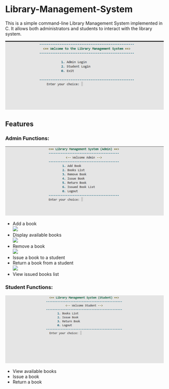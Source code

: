 # Library-Management-System
This is a simple command-line Library Management System implemented in C. It allows both administrators and students to interact with the library system.


‎![Demo](https://github.com/Anurag-amrev-7557/Library-Management-System/blob/main/resources/image1.png?raw=true)

## Features
### Admin Functions:

‎![Demo](https://github.com/Anurag-amrev-7557/Library-Management-System/blob/main/resources/image2.png?raw=true)

<ul>
  <li>Add a book</li>
  <img src=‎https://github.com/Anurag-amrev-7557/Library-Management-System/blob/main/resources/image4.png?raw=true>
  <li>Display available books</li>
  <img src=‎https://github.com/Anurag-amrev-7557/Library-Management-System/blob/main/resources/image5.png?raw=true>
  <li>Remove a book</li>
  <img src=‎https://github.com/Anurag-amrev-7557/Library-Management-System/blob/main/resources/image6.png?raw=true>
  <li>Issue a book to a student</li>
  <li>Return a book from a student</li>
  <img src=‎https://github.com/Anurag-amrev-7557/Library-Management-System/blob/main/resources/image7.png?raw=true>
  <li>View issued books list</li>
</ul>

### Student Functions:


‎![Demo](https://github.com/Anurag-amrev-7557/Library-Management-System/blob/main/resources/image3.png?raw=true)

<ul>
  <li>View available books</li>
  <li>Issue a book</li>
  <li>Return a book</li>
</ul>



